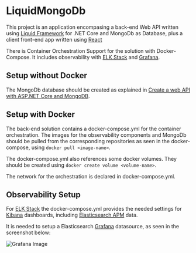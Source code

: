 # LiquidMongoDb
This project is an application encompasing a back-end Web API written using [Liquid Framework](https://github.com/Avanade/Liquid-Application-Framework) for .NET Core and MongoDb as Database, plus a client front-end app written using [React](https://reactjs.net)

There is Container Orchestration Support for the solution with Docker-Compose. It includes observability with [ELK Stack](https://www.elastic.co/what-is/elk-stack) and [Grafana](https://grafana.com/).

## Setup without Docker
The MongoDb database should be created as explained in [Create a web API with ASP.NET Core and MongoDB](https://docs.microsoft.com/en-us/aspnet/core/tutorials/first-mongo-app?view=aspnetcore-5.0&tabs=visual-studio).

## Setup with Docker
The back-end solution contains a docker-compose.yml for the container orchestration. The images for the observability components and MongoDb should be pulled from the corresponding repositories as seen in the docker-compose, using `docker pull <image-name>`.

The docker-compose.yml also references some docker volumes. They should be created using `docker create volume <volume-name>`.

The network for the orchestration is declared in docker-compose.yml.

## Observability Setup

For [ELK Stack](https://www.elastic.co/what-is/elk-stack) the docker-compose.yml provides the needed settings for [Kibana](https://www.elastic.co/kibana/) dashboards, including [Elasticsearch APM](https://www.elastic.co/apm/) data.

It is needed to setup a Elasticsearch [Grafana](https://grafana.com/) datasource, as seen in the screenshot below:

![Grafana Image](https://github.com/marcoshidalgonunes/LiquidMongoDb/blob/main/images/Grafana%20Settings%20Docker.png)


